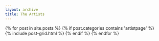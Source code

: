 ```yaml
---
layout: archive
title: The Artists
---
```

<!-- Google tag (gtag.js) -->
<script async src="https://www.googletagmanager.com/gtag/js?id=G-BZ7FX1WQPT"></script>
<script>
  window.dataLayer = window.dataLayer || [];
  function gtag(){dataLayer.push(arguments);}
  gtag('js', new Date());

  gtag('config', 'G-BZ7FX1WQPT');
</script>
{% for post in site.posts %}
{% if post.categories contains 'artistpage' %}
{% include post-grid.html %}
{% endif %}
{% endfor %}
